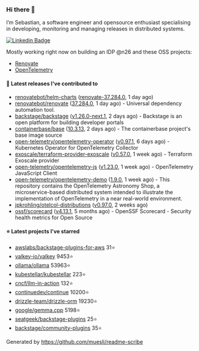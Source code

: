 ### Hi there 👋

I’m Sebastian, a software engineer and opensource enthusiast specialising in developing, monitoring and managing releases in distributed systems.    

[![Linkedin Badge](https://img.shields.io/badge/-LinkedIn-blue?style=flat&logo=Linkedin&logoColor=white&link=https://www.linkedin.com/in/sebastian-poxhofer/)](https://www.linkedin.com/in/sebastian-poxhofer/)

Mostly working right now on building an IDP @n26 and these OSS projects:
- [Renovate](https://github.com/renovatebot/renovate)
- [OpenTelemetry](https://github.com/open-telemetry)



#### 🚀 Latest releases I've contributed to

- [renovatebot/helm-charts](https://github.com/renovatebot/helm-charts) ([renovate-37.284.0](https://github.com/renovatebot/helm-charts/releases/tag/renovate-37.284.0), 1 day ago)
- [renovatebot/renovate](https://github.com/renovatebot/renovate) ([37.284.0](https://github.com/renovatebot/renovate/releases/tag/37.284.0), 1 day ago) - Universal dependency automation tool.
- [backstage/backstage](https://github.com/backstage/backstage) ([v1.26.0-next.1](https://github.com/backstage/backstage/releases/tag/v1.26.0-next.1), 2 days ago) - Backstage is an open platform for building developer portals
- [containerbase/base](https://github.com/containerbase/base) ([10.3.13](https://github.com/containerbase/base/releases/tag/10.3.13), 2 days ago) - The containerbase project&#39;s base image source
- [open-telemetry/opentelemetry-operator](https://github.com/open-telemetry/opentelemetry-operator) ([v0.97.1](https://github.com/open-telemetry/opentelemetry-operator/releases/tag/v0.97.1), 6 days ago) - Kubernetes Operator for OpenTelemetry Collector
- [exoscale/terraform-provider-exoscale](https://github.com/exoscale/terraform-provider-exoscale) ([v0.57.0](https://github.com/exoscale/terraform-provider-exoscale/releases/tag/v0.57.0), 1 week ago) - Terraform Exoscale provider
- [open-telemetry/opentelemetry-js](https://github.com/open-telemetry/opentelemetry-js) ([v1.23.0](https://github.com/open-telemetry/opentelemetry-js/releases/tag/v1.23.0), 1 week ago) - OpenTelemetry JavaScript Client
- [open-telemetry/opentelemetry-demo](https://github.com/open-telemetry/opentelemetry-demo) ([1.9.0](https://github.com/open-telemetry/opentelemetry-demo/releases/tag/1.9.0), 1 week ago) - This repository contains the OpenTelemetry Astronomy Shop, a microservice-based distributed system intended to illustrate the implementation of OpenTelemetry in a near real-world environment.
- [jpkrohling/otelcol-distributions](https://github.com/jpkrohling/otelcol-distributions) ([v0.97.0](https://github.com/jpkrohling/otelcol-distributions/releases/tag/v0.97.0), 2 weeks ago)
- [ossf/scorecard](https://github.com/ossf/scorecard) ([v4.13.1](https://github.com/ossf/scorecard/releases/tag/v4.13.1), 5 months ago) - OpenSSF Scorecard - Security health metrics for Open Source

#### ⭐ Latest projects I've starred

- [awslabs/backstage-plugins-for-aws](https://github.com/awslabs/backstage-plugins-for-aws) 31⭐
- [valkey-io/valkey](https://github.com/valkey-io/valkey) 9453⭐
- [ollama/ollama](https://github.com/ollama/ollama) 53963⭐
- [kubestellar/kubestellar](https://github.com/kubestellar/kubestellar) 223⭐
- [cncf/llm-in-action](https://github.com/cncf/llm-in-action) 132⭐
- [continuedev/continue](https://github.com/continuedev/continue) 10200⭐
- [drizzle-team/drizzle-orm](https://github.com/drizzle-team/drizzle-orm) 19230⭐
- [google/gemma.cpp](https://github.com/google/gemma.cpp) 5198⭐
- [seatgeek/backstage-plugins](https://github.com/seatgeek/backstage-plugins) 25⭐
- [backstage/community-plugins](https://github.com/backstage/community-plugins) 35⭐



Generated by https://github.com/muesli/readme-scribe
